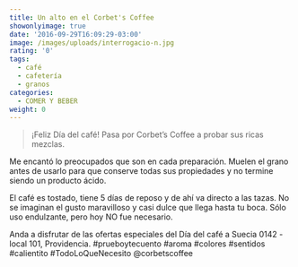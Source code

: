 ```yaml
---
title: Un alto en el Corbet's Coffee
showonlyimage: true
date: '2016-09-29T16:09:29-03:00'
image: /images/uploads/interrogacio-n.jpg
rating: '0'
tags:
  - café
  - cafetería
  - granos
categories:
  - COMER Y BEBER
weight: 0
---
```

> ¡Feliz Día del café! Pasa por Corbet’s Coffee a probar sus ricas mezclas. 

Me encantó lo preocupados que son en cada preparación. Muelen el grano antes de usarlo para que conserve todas sus propiedades y no termine siendo un producto ácido. 

El café es tostado, tiene 5 días de reposo y de ahí va directo a las tazas. No se imaginan el gusto maravilloso y casi dulce que llega hasta tu boca. Sólo uso endulzante, pero hoy NO fue necesario. 

Anda a disfrutar de las ofertas especiales del Día del café a Suecia 0142 - local 101, Providencia. #prueboytecuento #aroma #colores #sentidos #calientito #TodoLoQueNecesito @corbetscoffee
